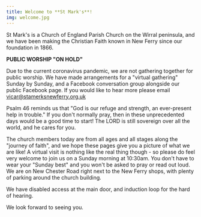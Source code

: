 ```yaml
---
title: Welcome to **St Mark's**!
img: welcome.jpg
---
```

St Mark's is a Church of England Parish Church on the Wirral peninsula, and we have been making the Christian Faith known in New Ferry since our foundation in 1866.

**PUBLIC WORSHIP "ON HOLD"**

Due to the current coronavirus pandemic, we are not gathering together for public worship. We have made arrangements for a "virtual gathering" Sunday by Sunday, and a Facebook conversation group alongside our public Facebook page. If you would like to hear more please email vicar@stamerksnewferry.org.uk

Psalm 46 reminds us that "God is our refuge and strength, an ever-present help in trouble." If you don't normally pray, then in these unprecedented days would be a good time to start! The LORD is still sovereign over all the world, and he cares for you.




The church members today are from all ages and all stages along the "journey of faith", and we hope these pages give you a picture of what we are like! A virtual visit is nothing like the real thing though - so please do feel very welcome to join us on a Sunday morning at 10:30am. You don't have to wear your "Sunday best" and you won't be asked to pray or read out loud. We are on New Chester Road right next to the New Ferry shops, with plenty of parking around the church building.

We have disabled access at the main door, and induction loop for the hard of hearing.

We look forward to seeing you.
